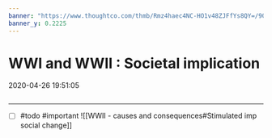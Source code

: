 ```yaml
---
banner: "https://www.thoughtco.com/thmb/Rmz4haec4NC-HO1v48ZJFfYs8QY=/909x682/smart/filters:no_upscale()/will-you-go-or-must-i-58e416073df78c516293cca8-5c2e59e7c9e77c00019572d2.jpg"
banner_y: 0.2225
---
```

# WWI and WWII : Societal implication
2020-04-26 19:51:05
```toc
```
---


- [ ] #todo #important   ![[WWII - causes and consequences#Stimulated imp social change]]




